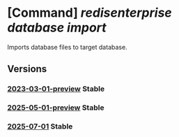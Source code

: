 # [Command] _redisenterprise database import_

Imports database files to target database.

## Versions

### [2023-03-01-preview](/Resources/mgmt-plane/L3N1YnNjcmlwdGlvbnMve30vcmVzb3VyY2Vncm91cHMve30vcHJvdmlkZXJzL21pY3Jvc29mdC5jYWNoZS9yZWRpc2VudGVycHJpc2Uve30vZGF0YWJhc2VzL3t9L2ltcG9ydA==/2023-03-01-preview.xml) **Stable**

<!-- mgmt-plane /subscriptions/{}/resourcegroups/{}/providers/microsoft.cache/redisenterprise/{}/databases/{}/import 2023-03-01-preview -->

### [2025-05-01-preview](/Resources/mgmt-plane/L3N1YnNjcmlwdGlvbnMve30vcmVzb3VyY2Vncm91cHMve30vcHJvdmlkZXJzL21pY3Jvc29mdC5jYWNoZS9yZWRpc2VudGVycHJpc2Uve30vZGF0YWJhc2VzL3t9L2ltcG9ydA==/2025-05-01-preview.xml) **Stable**

<!-- mgmt-plane /subscriptions/{}/resourcegroups/{}/providers/microsoft.cache/redisenterprise/{}/databases/{}/import 2025-05-01-preview -->

### [2025-07-01](/Resources/mgmt-plane/L3N1YnNjcmlwdGlvbnMve30vcmVzb3VyY2Vncm91cHMve30vcHJvdmlkZXJzL21pY3Jvc29mdC5jYWNoZS9yZWRpc2VudGVycHJpc2Uve30vZGF0YWJhc2VzL3t9L2ltcG9ydA==/2025-07-01.xml) **Stable**

<!-- mgmt-plane /subscriptions/{}/resourcegroups/{}/providers/microsoft.cache/redisenterprise/{}/databases/{}/import 2025-07-01 -->

